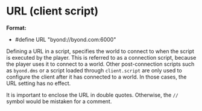 # URL (client script)
**Format:**
+   #define URL \"byond://byond.com:6000\"


Defining a URL in a script, specifies the world to connect to
when the script is executed by the player. This is referred to as a
connection script, because the player uses it to connect to a world.
Other post-connection scripts such as `byond.dms` or a script loaded
through `client.script` are only used to configure the client after it
has connected to a world. In those cases, the URL setting has no effect.


It is important to enclose the URL in double quotes. Otherwise,
the `//` symbol would be mistaken for a comment.

